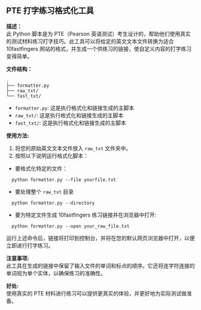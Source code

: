 
## PTE 打字练习格式化工具

**描述：**  
此 Python 脚本是为 PTE（Pearson 英语测试）考生设计的，帮助他们使用真实的测试材料练习打字技巧。此工具可以将给定的英文文本文件转换为适合 10fastfingers 网站的格式，并生成一个供练习的链接，使自定义内容的打字练习变得简单。

**文件结构：**
```shell
.
├── formatter.py
├── raw_txt/
└── fast_txt/
```



- `formatter.py`: 这是执行格式化和链接生成的主脚本
- `raw_txt/`: 这是执行格式化和链接生成的主脚本
- `fast_txt/`: 这是执行格式化和链接生成的主脚本

**使用方法:**  

1. 将您的原始英文文本文件放入 `raw_txt` 文件夹中。
2. 按照以下说明运行格式化脚本：

- 要格式化特定的文件：

```shell
  python formatter.py --file yourfile.txt
```

- 要处理整个 `raw_txt` 目录

```shell
  python formatter.py --directory
  ```

- 要为特定文件生成 10fastfingers 练习链接并在浏览器中打开:

```shell
  python formatter.py --open your_raw_file.txt
  ```

运行上述命令后，链接将打印到控制台，并将在您的默认网页浏览器中打开，以便立即进行打字练习。

**注意事项:**  
此工具在生成的链接中保留了输入文件的单词和标点的顺序。它还将连字符连接的单词视为单个实体，以确保练习的准确性。



**好处:**  
使用真实的 PTE 材料进行练习可以提供更真实的体验，并更好地为实际测试做准备。